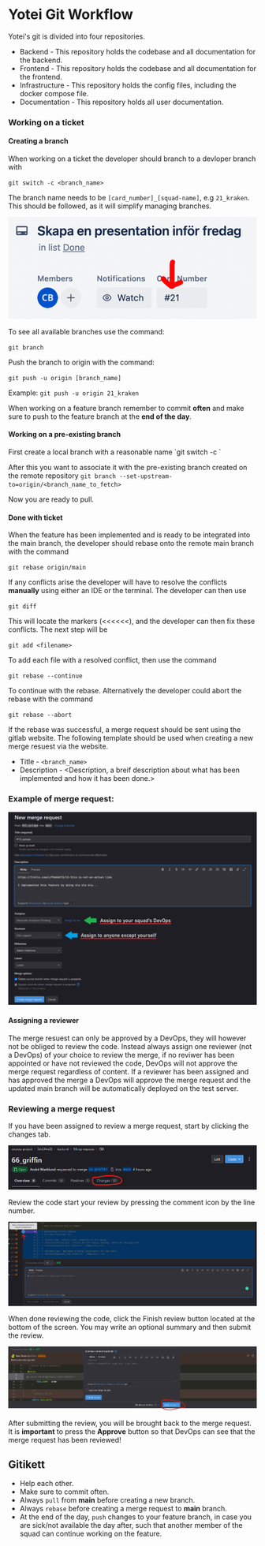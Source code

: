 <h1>Yotei Git Workflow</h1>

Yotei's git is divided into four repositories.
- Backend - This repository holds the codebase and all documentation for the backend.
- Frontend - This repository holds the codebase and all documentation for the frontend.
- Infrastructure - This repository holds the config files, including the docker compose file.
- Documentation - This repository holds all user documentation.

<h3>Working on a ticket</h3>
<h4>Creating a branch</h4>
When working on a ticket the developer should branch to a devloper branch with 

`git switch -c <branch_name>`

The branch name needs to be `[card_number]_[squad-name]`, e.g `21_kraken`. This should be followed, as it will simplify managing branches.

![Trello example](images/trello.png)


To see all available branches use the command:

`git branch`

Push the branch to origin with the command: 

`git push -u origin [branch_name]` 

Example:
`git push -u origin 21_kraken`

When working on a feature branch remember to commit **often** and make sure to push to the feature branch at the **end of the day**.

<h4>Working on a pre-existing branch</h4>
First create a local branch with a reasonable name
`git switch -c <branch_name>`

After this you want to associate it with the pre-existing branch created on the remote repository
`git branch --set-upstream-to=origin/<branch_name_to_fetch>`

Now you are ready to pull.

<h4>Done with ticket</h4>
When the feature has been implemented and is ready to be integrated into the main branch, the developer should rebase onto the remote main branch with the command

`git rebase origin/main`

If any conflicts arise the developer will have to resolve the conflicts **manually** using either an IDE or the terminal. The developer can then use 

`git diff`

This will locate the markers (<<<<<<), and the developer can then fix these conflicts. The next step will be

`git add <filename>`

To add each file with a resolved conflict, then use the command

`git rebase --continue`  

To continue with the rebase. Alternatively the developer could abort the rebase with the command

`git rebase --abort`

If the rebase was successful, a merge request should be sent using the gitlab website. The following template should be used when creating a new merge resuest via the website.
- Title - `<branch_name>`
- Description - 
        <Trello ticket link>
        <Description, a breif description about what has been implemented and how it has been done.> 

### Example of merge request:
![Exempel på merge request](images/git.png)

<h4>Assigning a reviewer</h4>
The merge resuest can only be approved by a DevOps, they will however not be obliged to review the code. Instead always assign one reviewer (not a DevOps) of your choice to review the merge, if no reviwer has been appointed or have not reviewed the code, DevOps will not approve the merge request regardless of content. If a reviewer has been assigned and has approved the merge a DevOps will approve the merge request and the updated main branch will be automatically deployed on the test server.

### Reviewing a merge request
If you have been assigned to review a merge request, start by clicking the changes tab.

![Changes tab](images/changes.png)

Review the code start your review by pressing the comment icon by the line number.

![Review tab](images/review.png)

When done reviewing the code, click the Finish review button located at the bottom of the screen. You may write an optional summary and then submit the review.

![Finish review](images/finish_review.png)

After submitting the review, you will be brought back to the merge request. It is **important** to press the **Approve** button so that DevOps can see that the merge request has been reviewed!

## Gitikett
- Help each other.
- Make sure to commit often.
- Always `pull` from **main** before creating a new branch.
- Always `rebase` before creating a merge request to **main** branch.
- At the end of the day, `push` changes to your feature branch, in case you are sick/not available the day after, such that another member of the squad can continue working on the feature.



                
    
